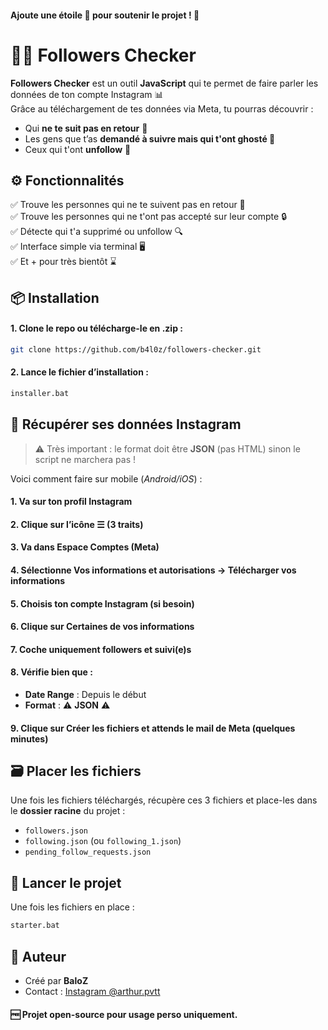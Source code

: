 #### Ajoute une étoile 🌟 pour soutenir le projet ! 🩷


# 🕵️‍♂️ Followers Checker

**Followers Checker** est un outil **JavaScript** qui te permet de faire parler les données de ton compte Instagram 📊  
Grâce au téléchargement de tes données via Meta, tu pourras découvrir :

- Qui **ne te suit pas en retour** 👀  
- Les gens que t’as **demandé à suivre mais qui t'ont ghosté 🖕**  
- Ceux qui t'ont **unfollow** 🥲





## ⚙️ Fonctionnalités

✅ Trouve les personnes qui ne te suivent pas en retour 👀  
✅ Trouve les personnes qui ne t'ont pas accepté sur leur compte 🔒  
✅ Détecte qui t'a supprimé ou unfollow 🔍  
✅ Interface simple via terminal 🖥️  
✅ Et + pour très bientôt ⌛  


## 📦 Installation

#### 1. Clone le repo ou télécharge-le en .zip :  
```bash
git clone https://github.com/b4l0z/followers-checker.git
```

#### 2. Lance le fichier d’installation :  
```bash
installer.bat
```



## 📁 Récupérer ses données Instagram

> ⚠️ Très important : le format doit être **JSON** (pas HTML) sinon le script ne marchera pas !

Voici comment faire sur mobile (*Android/iOS*) :

#### 1. Va sur ton **profil Instagram**  
#### 2. Clique sur l’icône **☰ (3 traits)**  
#### 3. Va dans **Espace Comptes** (Meta)  
#### 4. Sélectionne **Vos informations et autorisations** → **Télécharger vos informations**  
#### 5. Choisis ton compte Instagram (si besoin)  
#### 6. Clique sur **Certaines de vos informations**  
#### 7. Coche uniquement **followers et suivi(e)s**  
#### 8. Vérifie bien que :  
   - **Date Range** : Depuis le début  
   - **Format** : ⚠️ **JSON** ⚠️  
#### 9. Clique sur **Créer les fichiers** et attends le mail de Meta (quelques minutes)



## 🗃️ Placer les fichiers

Une fois les fichiers téléchargés, récupère ces 3 fichiers et place-les dans le **dossier racine** du projet :

- `followers.json` 
- `following.json` (ou `following_1.json`) 
- `pending_follow_requests.json`



## 🚀 Lancer le projet

Une fois les fichiers en place :
```bash
starter.bat
```



## 👤 Auteur

- Créé par **BaloZ**  
- Contact : [Instagram @arthur.pvtt](https://instagram.com/arthur.pvtt)


#### 🆓 Projet open-source pour usage perso uniquement.
